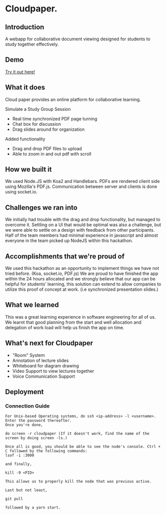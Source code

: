 # Cloudpaper.

## Introduction
A webapp for collaborative document viewing designed for students to study together effectively.

## Demo
[Try it out here!](http://tinyurl.com/cloudpaper2017)

## What it does
Cloud paper provides an online platform for collaborative learning.

Simulate a Study Group Session
* Real time synchronized PDF page turning
* Chat box for discussion
* Drag slides around for organization

Added functionality
* Drag and drop PDF files to upload
* Able to zoom in and out pdf with scroll

## How we built it
We used Node.JS with Koa2 and Handlebars. PDFs are rendered client side using Mozilla's PDF.js. Communication between server and clients is done using socket.io.

## Challenges we ran into
We initially had trouble with the drag and drop functionality, but managed to overcome it.
Settling on a UI that would be optimal was also a challenge, but we were able to settle on a design with feedback from other participants.
Half of the team members had minimal experience in javascript and almost everyone in the team picked up NodeJS within this hackathon.

## Accomplishments that we're proud of
We used this hackathon as an opportunity to implement things we have not tried before. (Koa, socket.io, PDF.js)
We are proud to have finished the app within the 24 hours allocated and we strongly believe that our app can be helpful for students' learning, this solution can extend to allow companies to utilize this proof of concept at work. (i.e synchronized presentation
slides.)

## What we learned
This was a great learning experience in software engineering for all of us.
We learnt that good planning from the start and well allocation and delegation of work load will help us finish the app on time.

## What's next for Cloudpaper
* "Room" System
* Annotation of lecture slides
* Whiteboard for diagram drawing
* Video Support to view lectures together
* Voice Communication Support


## Deployment

### Connection Guide 

```
For Unix-based Operating systems, do ssh <ip-address> -l <username>. Enter the password thereafter.
Once you're done,

do screen -r cloudpaper (If it doesn't work, find the name of the screen by doing screen -ls.)

Once all is good, you should be able to see the node's console. Ctrl + C followed by the following commands:
lsof -i :3000

and finally,

kill -9 <PID>

This allows us to properly kill the node that was previous active.

Last but not least,

git pull

followed by a yarn start.

```
